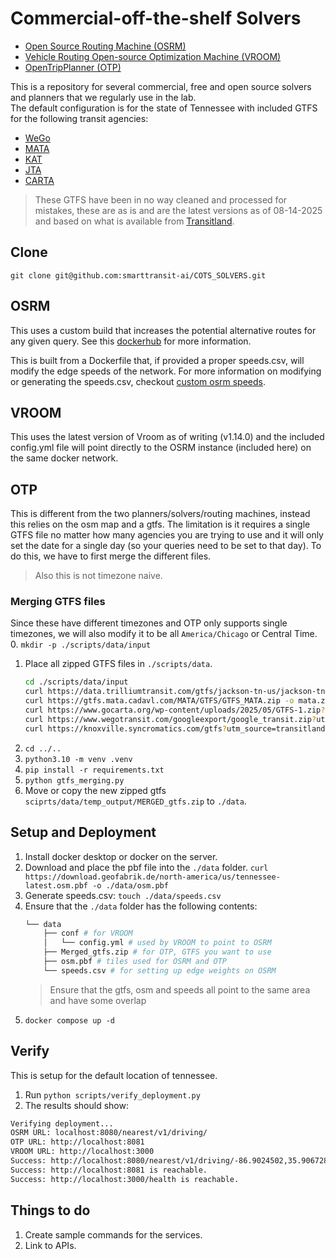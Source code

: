 # Commercial-off-the-shelf Solvers
- [Open Source Routing Machine (OSRM)](#osrm)
- [Vehicle Routing Open-source Optimization Machine (VROOM)](#vroom)
- [OpenTripPlanner (OTP)](#otp)

This is a repository for several commercial, free and open source solvers and planners that we regularly use in the lab.  
The default configuration is for the state of Tennessee with included GTFS for the following transit agencies:
* [WeGo](http://www.nashvillemta.org/GoogleExport/google_transit.zip)
* [MATA](https://www.matatransit.com/how-do-you-travel/route-schedules/gtfs-feed/)
* [KAT](https://knoxville.syncromatics.com/gtfs)
* [JTA](https://data.trilliumtransit.com/gtfs/jackson-tn-us/jackson-tn-us.zip) 
* [CARTA](https://www.gocarta.org/wp-content/uploads/2025/05/GTFS-1.zip)
> These GTFS have been in no way cleaned and processed for mistakes, these are as is and are the latest versions as of 08-14-2025 and based on what is available from [Transitland](https://www.transit.land/).

## Clone
`git clone git@github.com:smarttransit-ai/COTS_SOLVERS.git`

## OSRM
This uses a custom build that increases the potential alternative routes for any given query. See this [dockerhub](https://hub.docker.com/repository/docker/linusmotu/osrm-more-alt-linux) for more information.

This is built from a Dockerfile that, if provided a proper speeds.csv, will modify the edge speeds of the network. For more information on modifying or generating the speeds.csv, checkout [custom osrm speeds](https://github.com/smarttransit-ai/custom_osrm_speeds).

## VROOM
This uses the latest version of Vroom as of writing (v1.14.0) and the included config.yml file will point directly to the OSRM instance (included here) on the same docker network.

## OTP
This is different from the two planners/solvers/routing machines, instead this relies on the osm map and a gtfs. The limitation is it requires a single GTFS file no matter how many agencies you are trying to use and it will only set the date for a single day (so your queries need to be set to that day). To do this, we have to first merge the different files.
> Also this is not timezone naive.

### Merging GTFS files
Since these have different timezones and OTP only supports single timezones, we will also modify it to be all `America/Chicago` or Central Time.
0. `mkdir -p ./scripts/data/input`
1. Place all zipped GTFS files in `./scripts/data`.
    ```bash
    cd ./scripts/data/input
    curl https://data.trilliumtransit.com/gtfs/jackson-tn-us/jackson-tn-us.zip?utm_source=transitland -o jta.zip
    curl https://gtfs.mata.cadavl.com/MATA/GTFS/GTFS_MATA.zip -o mata.zip
    curl https://www.gocarta.org/wp-content/uploads/2025/05/GTFS-1.zip?utm_source=transitland -o carta.zip
    curl https://www.wegotransit.com/googleexport/google_transit.zip?utm_source=transitland -o wego.zip
    curl https://knoxville.syncromatics.com/gtfs?utm_source=transitland -o kat.zip
    ```
2. `cd ../..`
2. `python3.10 -m venv .venv`
3. `pip install -r requirements.txt`
4. `python gtfs_merging.py`
5. Move or copy the new zipped gtfs `sciprts/data/temp_output/MERGED_gtfs.zip` to `./data`.

## Setup and Deployment
1. Install docker desktop or docker on the server.
3. Download and place the pbf file into the `./data` folder.
    `curl https://download.geofabrik.de/north-america/us/tennessee-latest.osm.pbf -o ./data/osm.pbf`
3. Generate speeds.csv: `touch ./data/speeds.csv`
2. Ensure that the `./data` folder has the following contents:
    ```bash
    └── data 
        ├── conf # for VROOM
        │   └── config.yml # used by VROOM to point to OSRM
        ├── Merged_gtfs.zip # for OTP, GTFS you want to use
        ├── osm.pbf # tiles used for OSRM and OTP
        └── speeds.csv # for setting up edge weights on OSRM
    ```
    > Ensure that the gtfs, osm and speeds all point to the same area and have some overlap
3. `docker compose up -d`

## Verify
This is setup for the default location of tennessee.
1. Run `python scripts/verify_deployment.py`
2. The results should show:
```bash
Verifying deployment...
OSRM URL: localhost:8080/nearest/v1/driving/
OTP URL: http://localhost:8081
VROOM URL: http://localhost:3000
Success: http://localhost:8080/nearest/v1/driving/-86.9024502,35.9067283 is reachable.
Success: http://localhost:8081 is reachable.
Success: http://localhost:3000/health is reachable.
```

## Things to do
1. Create sample commands for the services.
2. Link to APIs.